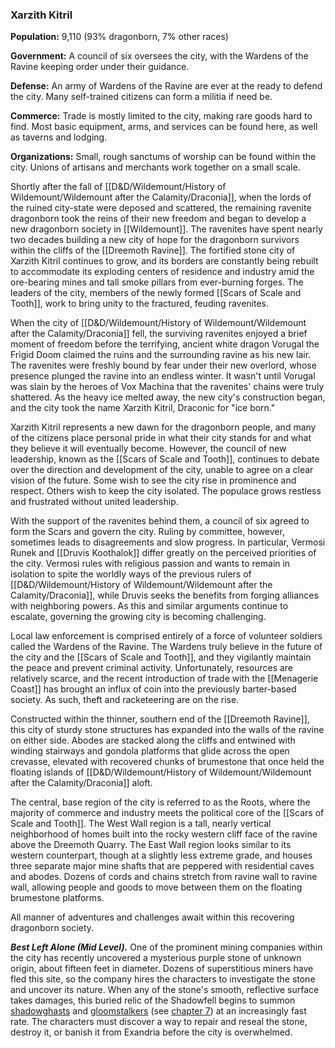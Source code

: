 ### Xarzith Kitril

**Population:** 9,110 (93% dragonborn, 7% other races)

**Government:** A council of six oversees the city, with the Wardens of the Ravine keeping order under their guidance.

**Defense:** An army of Wardens of the Ravine are ever at the ready to defend the city. Many self-trained citizens can form a militia if need be.

**Commerce:** Trade is mostly limited to the city, making rare goods hard to find. Most basic equipment, arms, and services can be found here, as well as taverns and lodging.

**Organizations:** Small, rough sanctums of worship can be found within the city. Unions of artisans and merchants work together on a small scale.

Shortly after the fall of [[D&D/Wildemount/History of Wildemount/Wildemount after the Calamity/Draconia]], when the lords of the ruined city-state were deposed and scattered, the remaining ravenite dragonborn took the reins of their new freedom and began to develop a new dragonborn society in [[Wildemount]]. The ravenites have spent nearly two decades building a new city of hope for the dragonborn survivors within the cliffs of the [[Dreemoth Ravine]]. The fortified stone city of Xarzith Kitril continues to grow, and its borders are constantly being rebuilt to accommodate its exploding centers of residence and industry amid the ore-bearing mines and tall smoke pillars from ever-burning forges. The leaders of the city, members of the newly formed [[Scars of Scale and Tooth]], work to bring unity to the fractured, feuding ravenites.

When the city of [[D&D/Wildemount/History of Wildemount/Wildemount after the Calamity/Draconia]] fell, the surviving ravenites enjoyed a brief moment of freedom before the terrifying, ancient white dragon Vorugal the Frigid Doom claimed the ruins and the surrounding ravine as his new lair. The ravenites were freshly bound by fear under their new overlord, whose presence plunged the ravine into an endless winter. It wasn't until Vorugal was slain by the heroes of Vox Machina that the ravenites' chains were truly shattered. As the heavy ice melted away, the new city's construction began, and the city took the name Xarzith Kitril, Draconic for "ice born."

Xarzith Kitril represents a new dawn for the dragonborn people, and many of the citizens place personal pride in what their city stands for and what they believe it will eventually become. However, the council of new leadership, known as the [[Scars of Scale and Tooth]], continues to debate over the direction and development of the city, unable to agree on a clear vision of the future. Some wish to see the city rise in prominence and respect. Others wish to keep the city isolated. The populace grows restless and frustrated without united leadership.

With the support of the ravenites behind them, a council of six agreed to form the Scars and govern the city. Ruling by committee, however, sometimes leads to disagreements and slow progress. In particular, Vermosi Runek and [[Druvis Koothalok]] differ greatly on the perceived priorities of the city. Vermosi rules with religious passion and wants to remain in isolation to spite the worldly ways of the previous rulers of [[D&D/Wildemount/History of Wildemount/Wildemount after the Calamity/Draconia]], while Druvis seeks the benefits from forging alliances with neighboring powers. As this and similar arguments continue to escalate, governing the growing city is becoming challenging.

Local law enforcement is comprised entirely of a force of volunteer soldiers called the Wardens of the Ravine. The Wardens truly believe in the future of the city and the [[Scars of Scale and Tooth]], and they vigilantly maintain the peace and prevent criminal activity. Unfortunately, resources are relatively scarce, and the recent introduction of trade with the [[Menagerie Coast]] has brought an influx of coin into the previously barter-based society. As such, theft and racketeering are on the rise.

Constructed within the thinner, southern end of the [[Dreemoth Ravine]], this city of sturdy stone structures has expanded into the walls of the ravine on either side. Abodes are stacked along the cliffs and entwined with winding stairways and gondola platforms that glide across the open crevasse, elevated with recovered chunks of brumestone that once held the floating islands of [[D&D/Wildemount/History of Wildemount/Wildemount after the Calamity/Draconia]] aloft.

The central, base region of the city is referred to as the Roots, where the majority of commerce and industry meets the political core of the [[Scars of Scale and Tooth]]. The West Wall region is a tall, nearly vertical neighborhood of homes built into the rocky western cliff face of the ravine above the Dreemoth Quarry. The East Wall region looks similar to its western counterpart, though at a slightly less extreme grade, and houses three separate major mine shafts that are peppered with residential caves and abodes. Dozens of cords and chains stretch from ravine wall to ravine wall, allowing people and goods to move between them on the floating brumestone platforms.

All manner of adventures and challenges await within this recovering dragonborn society.

_**Best Left Alone (Mid Level).**_ One of the prominent mining companies within the city has recently uncovered a mysterious purple stone of unknown origin, about fifteen feet in diameter. Dozens of superstitious miners have fled this site, so the company hires the characters to investigate the stone and uncover its nature. When any of the stone's smooth, reflective surface takes damages, this buried relic of the Shadowfell begins to summon [shadowghasts](https://www.dndbeyond.com/monsters/[[shadowghast]]) and [gloomstalkers](https://www.dndbeyond.com/monsters/[[gloomstalker]]) (see [chapter 7](https://www.dndbeyond.com/sources/egtw/[[wildemount]]-bestiary#Gloomstalker "chapter 7")) at an increasingly fast rate. The characters must discover a way to repair and reseal the stone, destroy it, or banish it from Exandria before the city is overwhelmed.